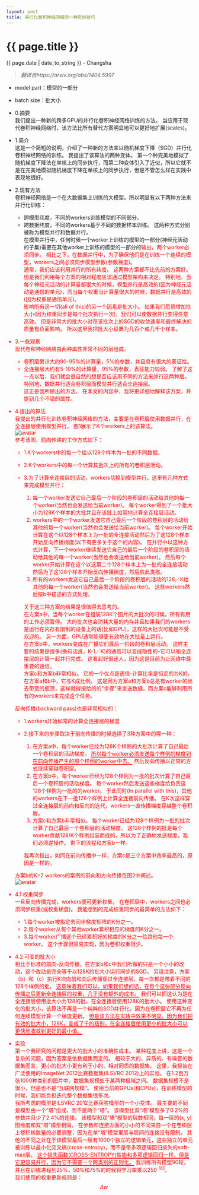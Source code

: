 ```yaml
---
layout: post  
title: 并行化卷积神经网络的一种奇妙技巧  
---
```


{{ page.title }}
================

<p class="meta">{{ page.date | date_to_string }} - Changsha</p>  

> _翻译自https://arxiv.org/abs/1404.5997_

+ model part：模型的一部分
+ batch size：批大小

+ 0.摘要  
我们提出一种新的跨多GPU的并行化卷积神经网络训练的方法。
当应用于现代卷积神经网络时，该方法比所有替代方案明显地可以更好地扩展(scales)。
+ 1.简介  
这是一个简短的说明，介绍了一种新的方法来以随机梯度下降（SGD）并行化卷积神经网络的训练。
我提出了该算法的两种变体。
第一个种完美地模拟了随机梯度下降法在单核上的同步执行，而第二种变体引入了近似，所以它就不是在完美地模拟随机梯度下降在单核上的同步执行，但是不管怎么样在实践中表现地很好。
+ 2.现有方法  
卷积神经网络是一个在大数据集上训练的大模型。所以明显有以下两种方法来并行化训练：  
  + 跨模型纬度，不同的workers训练模型的不同部分。
  + 跨数据纬度，不同的workers基于不同的数据样本训练。
这两种方式分别被称为模型并行和数据并行。  
在模型并行中，任何时候一个worker上训练的模型的一部分(神经元活动的子集)需要在其他worker上训练的模型的一部分的<font color="red">输出，两个worker必须同步<font>。
相比之下，在数据并行中，为了确保他们是在训练一个连续的模型，<font red="color">workers之间必须同步模型参数(参数梯度)<font>。  
通常，我们应该利用并行的所有纬度。
这两种方案都不比先前的方案好。
但是我们利用每个方案的相对程度应该通过模型架构来决定。
特别地，当每个神经元活动的计算量都很大的时候，模型并行是高效的(因为神经元活动是通信的单元)，而当每个权重当计算量很大的时候，数据并行是高效的(因为权重是通信单元)。  
影响所有这一切(all of this)的另一个因素是批大小。
如果我们愿意增加批大小(因为权重同步是每个批次执行一次)，我们可以使数据并行变得任意高效。
但是非常大的批大小对在该批次上的SGD的收敛速率和最终解决的质量有负面影响。
所以这里我把批大小设置为几百个或几千个样本。
+ 3.一些观察  
现代卷积神经网络由两种属性非常不同的层组成。
  + 卷积层累计大约90-95%的计算量，5%的参数，并且具有很大的表征性。
  + 全连接层大约有5-10%的计算量，95%的参数，表征能力较弱。
了解了这一点以后，我们就会很自然的想是否应该用不同的方法来并行这两种层。
特别地，数据并行适合卷积层而模型并行适合全连接层。  
这正是我所提出的方法。
在本文的内容中，我将更详细地解释该方案，并提到几个不错的属性。
+ 4.提出的算法  
我提出的并行化训练卷积神经网络的方法，主要是在卷积层使用数据并行，在全连接层使用模型并行。
图1展示了K个workers上的该算法。  
![avatar](/images/posts/2019-03-14/parallelize-cnn-1.png)  
参考该图，前向传递的工作方式如下：
  + 1.K个workers中的每一个给以128个样本为一批的不同数据。
  + 2.K个workers中的每一个计算其批次上的所有的卷积层活动。
  + 3.为了计算全连接层的活动，workers切换到模型并行。这里有几种方式来完成模型并行：
    1. 每一个worker发送它自己最后一个阶段的卷积层的活动给其他的每一个worker(当然也会发送给当前worker)。
    每个worker得到了一个批大小为128K个样本的大批并且在该批上如常地计算全连接层活动。
    2. workers中的一个worker发送它自己最后一个阶段的卷积层的活动给其他的每一个worker(当然也会发送给当前worker)。
    每个worker开始计算在这个以128个样本上为一批的全连接活动然后为了这128个样本开始反向传播梯度(以下有更多关于这个的内容)。
    在并行中以这种方式计算，下一个worker继续发送它自己的最后一个阶段的卷积层的活动给其他的每一个worker(当然也会发送给当前worker)。
    然后每个worker开始计算在这个以这第二个128个样本上为一批的全连接活动然后为了这128个样本开始反向传播梯度，然后依此类推。
    3. 所有的workers发送它自己最后一个阶段的卷积层的活动的128／K给其他的每一个worker(当然也会发送给当前worker)。
    这些workers然后按b中描述的方式处理。
    
    关于这三种方案的结果是很值得去思考的。  
    在方案a中，当每个worker在组装128K个图片的大批次的时候，所有有用的工作必须暂停。
    大的批次也会消耗大量的内存并且如果我们的workers是运行在内存有限制的设备上的话(比如GPU)，这样的大批次可能是不受欢迎的。
    另一方面，GPU通常能够更有效地在大批量上运行。  
    在方案b中，workers变成在广播它们最后一阶段的卷积层活动。
    这样主要的结果是很多(换句话说，K-1／K)的通信可以变成隐性的-它可以和全连接层的计算一起并行完成。
    这看起好很迷人，因为这是目前为止网络中最重要的通信。  
    方案c和方案b非常相似。
    它的一个优点是通信-计算比率是恒定的为K的。
    在方案a和b中，它与K成比例。
    这是因为方案a和方案b总是有worker的出去带宽的瓶颈，这样就得按给的的"步骤"来发送数据，而方案c能够利用所有的workers来完成这个任务。
    
  反向传播(backward pass)也是非常相似的：
  + 1.workers开始如常的计算全连接层的梯度
  + 2.接下来的步骤取决于前向传播的时候选择了3种方案中的哪一种：
    1. 在方案a中，每个worker已经为128K个样例的大批次计算了自己最后一个卷积层的活动梯度。
    <span style="border-bottom:2px solid red;">所以每个worker必须发送每个样例的梯度到在前向传播产生的那个样例的worker中去。</span>
    然后反向传播以正常的方式继续穿越卷积层。
    2. 在方案b中，每个worker已经为128个样例为一批的批次计算了自己最后一个卷积层的活动梯度。
    每个worker然后发送这些梯度给负责这128个样例为一批的的worker。
    于此同时(In parallel with this)，其他的workers在下一批128个样例上计算全连接前向传播。
    在K次这样穿过全连接层的前向和反向的迭代，workers一直传播梯度穿越整个卷积层。
    3. 方案c和方案b非常相似。
    每个worker已经为128个样例为一批的批次计算了自己最后一个卷积层的活动梯度。
    <span style="order-bottom:2px solid red;">这128个样例的批是每个worker贡献128/K个样例组装而成的，所以为了正确地发送梯度，我们必须逆操作。</span>
    剩下的流程和方案b一样。
    
    我再次指出，如同在前向传播中一样，方案c是三个方案中效率最高的，原因是一样的。
    
  方案b的K=2 workers的案例的前向和方向传播在图2中阐述。  
  ![avatar](/images/posts/2019-03-14/parallelize-cnn-2.png)
  
+ 4.1 权重同步  
<span style="order-bottom:2px solid red;">一旦反向传播完成，workers便可更新权重。</span>
在卷积层中，workers之间也必须同步权重(或权重梯度)。
我能想到的完成权重同步的最简单的方法如下：
  + 1.每个worker被指定去同步梯度矩阵的K分之一。
  + 2.每个worker从每个其他worker累积相应的梯度的K分之一。
  + 3.每个worker广播这个已经累积好的梯度的K分之一给其他每一个worker。
这个步骤很容易实现，因为卷积权重很少。
+ 4.2 可变的批大小  
相比于标准的前向-反向传播，在方案b和c中我们所做的只是一个小小的改动，这个改动是完全等于以128K的批大小运行同步的SGD。
另请注意，方案（b）和（c）执行K次向前和向后传播穿过全连接层，每一次都是带着不同的128个样例的批。
<span style="border-bottom:2px solid red;">这意味着我们可以，如果我们想的话，在每个这些部分反向传播之后更新全连接层的权重，几乎没有额外的成本。</span>
我们可以把这认为是在全连接层使用批大小为128的批，在全连接层使用128K的批大小。
使用这种变化的批大小，该算法不再是一个纯粹的SGD并行化，因为在卷积层它不再为任何连续模型计算一个梯度更新。
<span style="border-bottom:2px solid red;">但是该方法在实践中效果不明显。因为我们把有效的批大小，128K，变成了千的级别，在全连接层使用更小的批大小可以更快地收敛到更好的最小值。</span>
+ 实验  
第一个我研究的问题是更大的批大小的准确性成本。
某种程度上讲，这是一个复杂的问题，因为答案是依数据集而定的。
相较于大的、异质的、有噪音的数据集而言，更小的批大小更有利于小的、相对同质的数据集。
这里，我报告在广泛使用的ImageNet 2012比赛数据集(ILSVRC 2012)上的实验。
在1.2百万张1000种类别的图片中，数据集规模处于某两种极端之间。
数据集规模不是很小，但是也不是“互联网规模”。
使用当前的GPUs(和CPUs)，在训练模型的时候，我们能负担迭代整个数据集很多次。  
我所考虑的模型是ILSVRC 2012比赛获胜模型的一个小变体。
最主要的不同是模型由一个“塔”组成，而不是两个“塔”。
该模型比双“塔”模型多了0.2%的参数并且少了2.4%的连接。
该模型和双“塔”模型的层数相同，每一层的(x, y)图维度和双“塔”模型相同。
在参数和连接方面的小小的不同来自一个在卷积层上卷积核数量的必要调整，因为在单“塔”模型里层与层间的连接没有限制。
其他的不同之处在于该模型最后一层有1000个独立的逻辑单元，这些独立的单元被训练以最小化交叉熵(cross-entropy)，而不是带多项逻辑回归损失的soft-max层。
<span style="border-bottom:2px solid red;">这个损失函数(CROSS-ENTROPY)性能和多项逻辑回归一样，但是它更容易并行，因为它不需要一个跨类别的正则化。</span>
我训练所有模型90轮，并且在训练进程到25%，50%和75%的时候将学习率乘以250<sup>-1/3</sup>。  
我们使用的权重更新规则是：
$$ \Delta w $$